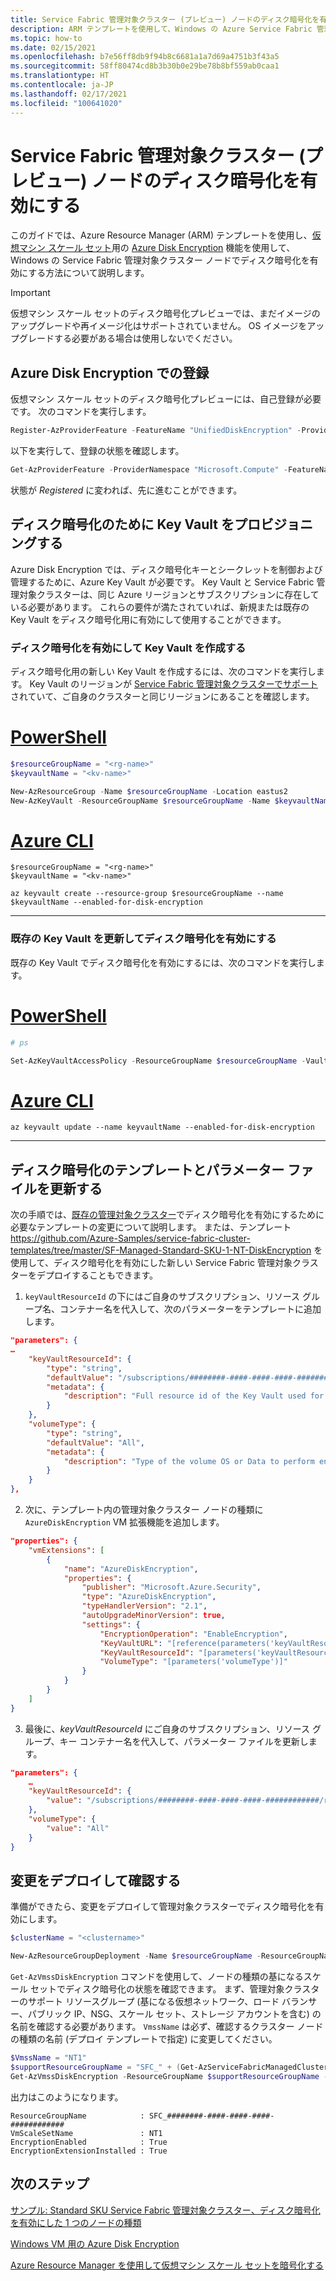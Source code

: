 ```yaml
---
title: Service Fabric 管理対象クラスター (プレビュー) ノードのディスク暗号化を有効にする
description: ARM テンプレートを使用して、Windows の Azure Service Fabric 管理対象クラスター ノードのディスク暗号化を有効にする方法について説明します。
ms.topic: how-to
ms.date: 02/15/2021
ms.openlocfilehash: b7e56ff8db9f94b8c6681a1a7d69a4751b3f43a5
ms.sourcegitcommit: 58ff80474cd8b3b30b0e29be78b8bf559ab0caa1
ms.translationtype: HT
ms.contentlocale: ja-JP
ms.lasthandoff: 02/17/2021
ms.locfileid: "100641020"
---
```

# <a name="enable-disk-encryption-for-service-fabric-managed-cluster-preview-nodes"></a>Service Fabric 管理対象クラスター (プレビュー) ノードのディスク暗号化を有効にする

このガイドでは、Azure Resource Manager (ARM) テンプレートを使用し、[仮想マシン スケール セット](../virtual-machine-scale-sets/disk-encryption-azure-resource-manager.md)用の [Azure Disk Encryption](../virtual-machines/windows/disk-encryption-overview.md) 機能を使用して、Windows の Service Fabric 管理対象クラスター ノードでディスク暗号化を有効にする方法について説明します。

> [!IMPORTANT]
> 仮想マシン スケール セットのディスク暗号化プレビューでは、まだイメージのアップグレードや再イメージ化はサポートされていません。 OS イメージをアップグレードする必要がある場合は使用しないでください。

## <a name="register-for-azure-disk-encryption"></a>Azure Disk Encryption での登録

仮想マシン スケール セットのディスク暗号化プレビューには、自己登録が必要です。 次のコマンドを実行します。

```powershell
Register-AzProviderFeature -FeatureName "UnifiedDiskEncryption" -ProviderNamespace "Microsoft.Compute"
```

以下を実行して、登録の状態を確認します。

```powershell
Get-AzProviderFeature -ProviderNamespace "Microsoft.Compute" -FeatureName "UnifiedDiskEncryption"
```

状態が *Registered* に変われば、先に進むことができます。

## <a name="provision-a-key-vault-for-disk-encryption"></a>ディスク暗号化のために Key Vault をプロビジョニングする

Azure Disk Encryption では、ディスク暗号化キーとシークレットを制御および管理するために、Azure Key Vault が必要です。 Key Vault と Service Fabric 管理対象クラスターは、同じ Azure リージョンとサブスクリプションに存在している必要があります。 これらの要件が満たされていれば、新規または既存の Key Vault をディスク暗号化用に有効にして使用することができます。

### <a name="create-key-vault-with-disk-encryption-enabled"></a>ディスク暗号化を有効にして Key Vault を作成する

ディスク暗号化用の新しい Key Vault を作成するには、次のコマンドを実行します。 Key Vault のリージョンが [Service Fabric 管理対象クラスターでサポート](faq-managed-cluster.md#what-regions-are-supported-in-the-preview)されていて、ご自身のクラスターと同じリージョンにあることを確認します。

# <a name="powershell"></a>[PowerShell](#tab/azure-powershell)

```powershell
$resourceGroupName = "<rg-name>" 
$keyvaultName = "<kv-name>" 

New-AzResourceGroup -Name $resourceGroupName -Location eastus2 
New-AzKeyVault -ResourceGroupName $resourceGroupName -Name $keyvaultName -Location eastus2 -EnabledForDiskEncryption
```

# <a name="azure-cli"></a>[Azure CLI](#tab/azure-cli)

```azurecli
$resourceGroupName = "<rg-name>" 
$keyvaultName = "<kv-name>" 

az keyvault create --resource-group $resourceGroupName --name $keyvaultName --enabled-for-disk-encryption
```

---

### <a name="update-existing-key-vault-to-enable-disk-encryption"></a>既存の Key Vault を更新してディスク暗号化を有効にする

既存の Key Vault でディスク暗号化を有効にするには、次のコマンドを実行します。

# <a name="powershell"></a>[PowerShell](#tab/azure-powershell)

```powershell
# ps 

Set-AzKeyVaultAccessPolicy -ResourceGroupName $resourceGroupName -VaultName $keyvaultName -EnabledForDiskEncryption
```

# <a name="azure-cli"></a>[Azure CLI](#tab/azure-cli)

```azurecli
az keyvault update --name keyvaultName --enabled-for-disk-encryption 
```

---

## <a name="update-the-template-and-parameters-files-for-disk-encryption"></a>ディスク暗号化のテンプレートとパラメーター ファイルを更新する

次の手順では、[既存の管理対象クラスター](tutorial-managed-cluster-deploy.md)でディスク暗号化を有効にするために必要なテンプレートの変更について説明します。 または、テンプレート https://github.com/Azure-Samples/service-fabric-cluster-templates/tree/master/SF-Managed-Standard-SKU-1-NT-DiskEncryption を使用して、ディスク暗号化を有効にした新しい Service Fabric 管理対象クラスターをデプロイすることもできます。

1. `keyVaultResourceId` の下にはご自身のサブスクリプション、リソース グループ名、コンテナー名を代入して、次のパラメーターをテンプレートに追加します。

```json
"parameters": { 
…
    "keyVaultResourceId": { 
        "type": "string", 
        "defaultValue": "/subscriptions/########-####-####-####-############/resourceGroups/<rg-name>/providers/Microsoft.KeyVault/vaults/<kv-name>", 
        "metadata": { 
            "description": "Full resource id of the Key Vault used for disk encryption." 
        } 
    },
    "volumeType": { 
        "type": "string", 
        "defaultValue": "All", 
        "metadata": { 
            "description": "Type of the volume OS or Data to perform encryption operation" 
        }
    }
}, 
```

2. 次に、テンプレート内の管理対象クラスター ノードの種類に `AzureDiskEncryption` VM 拡張機能を追加します。

```json
"properties": { 
    "vmExtensions": [ 
        { 
            "name": "AzureDiskEncryption", 
            "properties": { 
                "publisher": "Microsoft.Azure.Security", 
                "type": "AzureDiskEncryption", 
                "typeHandlerVersion": "2.1", 
                "autoUpgradeMinorVersion": true, 
                "settings": {                     
                    "EncryptionOperation": "EnableEncryption", 
                    "KeyVaultURL": "[reference(parameters('keyVaultResourceId'),'2016-10-01').vaultUri]", 
                    "KeyVaultResourceId": "[parameters('keyVaultResourceID')]",
                    "VolumeType": "[parameters('volumeType')]" 
                } 
            } 
        } 
    ] 
} 
```

3. 最後に、*keyVaultResourceId* にご自身のサブスクリプション、リソース グループ、キー コンテナー名を代入して、パラメーター ファイルを更新します。

```json
"parameters": { 
    … 
    "keyVaultResourceId": { 
        "value": "/subscriptions/########-####-####-####-############/resourceGroups/<rg-name>/providers/Microsoft.KeyVault/vaults/<kv-name>" 
    },   
    "volumeType": { 
        "value": "All" 
    }    
} 
```

## <a name="deploy-and-verify-the-changes"></a>変更をデプロイして確認する

準備ができたら、変更をデプロイして管理対象クラスターでディスク暗号化を有効にします。

```powershell
$clusterName = "<clustername>" 

New-AzResourceGroupDeployment -Name $resourceGroupName -ResourceGroupName $resourceGroupName -TemplateFile .\template_diskEncryption.json -TemplateParameterFile \.parameters_diskEncryption.json -Debug -Verbose 
```

`Get-AzVmssDiskEncryption` コマンドを使用して、ノードの種類の基になるスケール セットでディスク暗号化の状態を確認できます。 まず、管理対象クラスターのサポート リソースグループ (基になる仮想ネットワーク、ロード バランサー、パブリック IP、NSG、スケール セット、ストレージ アカウントを含む) の名前を確認する必要があります。 `VmssName` は必ず、確認するクラスター ノードの種類の名前 (デプロイ テンプレートで指定) に変更してください。

```powershell
$VmssName = "NT1"
$supportResourceGroupName = "SFC_" + (Get-AzServiceFabricManagedCluster -ResourceGroupName $resourceGroupName).ClusterId
Get-AzVmssDiskEncryption -ResourceGroupName $supportResourceGroupName -VMScaleSetName $VmssName
```

出力はこのようになります。

```console
ResourceGroupName            : SFC_########-####-####-####-############
VmScaleSetName               : NT1
EncryptionEnabled            : True
EncryptionExtensionInstalled : True
```

## <a name="next-steps"></a>次のステップ

[サンプル: Standard SKU Service Fabric 管理対象クラスター、ディスク暗号化を有効にした 1 つのノードの種類](https://github.com/Azure-Samples/service-fabric-cluster-templates/tree/master/SF-Managed-Standard-SKU-1-NT-DiskEncryption)

[Windows VM 用の Azure Disk Encryption](../virtual-machines/windows/disk-encryption-overview.md)

[Azure Resource Manager を使用して仮想マシン スケール セットを暗号化する](../virtual-machine-scale-sets/disk-encryption-azure-resource-manager.md)
